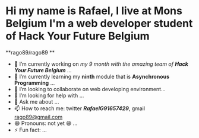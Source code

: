 # Hi my name is Rafael, I live at Mons Belgium I'm a web developer student of Hack Your Future Belgium

**rago89/rago89 **

- 🔭 I’m currently working on _my 9 month with the amazing team of **Hack Your Future Belgium**_ ...
- 🌱 I’m currently learning my **ninth** module that is **Asynchronous Programming**  ...
- 👯 I’m looking to collaborate on  web developing environment...
- 🤔 I’m looking for help with ...
- 💬 Ask me about ...
- 📫 How to reach me: twitter **_RafaelG91657429_**, gmail rago89@gmail.com
- 😄 Pronouns: not yet 😄 ...
- ⚡ Fun fact: ...
